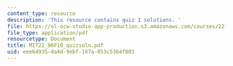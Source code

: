 ```yaml
---
content_type: resource
description: 'This resource contains quiz 1 solutions. '
file: https://ol-ocw-studio-app-production.s3.amazonaws.com/courses/22-06-engineering-of-nuclear-systems-fall-2010/eee64935da4d9ebf167a053c53b4f803_MIT22_06F10_quizsoln.pdf
file_type: application/pdf
resourcetype: Document
title: MIT22_06F10_quizsoln.pdf
uid: eee64935-da4d-9ebf-167a-053c53b4f803
---
```


